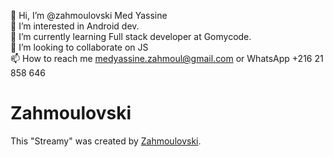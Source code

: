 👋 Hi, I’m @zahmoulovski Med Yassine<br>
👀 I’m interested in Android dev.<br>
🌱 I’m currently learning Full stack developer at Gomycode.<br>
💞️ I’m looking to collaborate on JS<br>
📫 How to reach me medyassine.zahmoul@gmail.com or WhatsApp +216 21 858 646<br>

# Zahmoulovski

This "Streamy" was created by [Zahmoulovski](https://github.com/zahmoulovski/).
